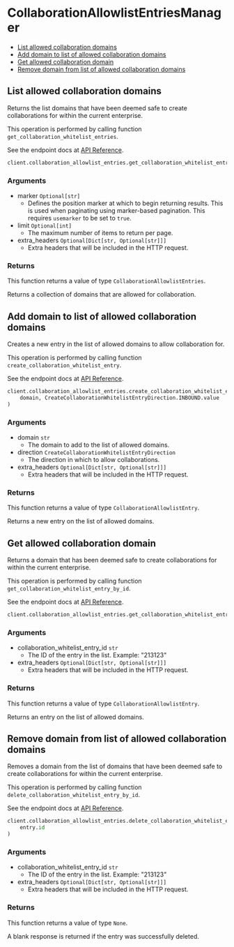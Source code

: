 # CollaborationAllowlistEntriesManager

- [List allowed collaboration domains](#list-allowed-collaboration-domains)
- [Add domain to list of allowed collaboration domains](#add-domain-to-list-of-allowed-collaboration-domains)
- [Get allowed collaboration domain](#get-allowed-collaboration-domain)
- [Remove domain from list of allowed collaboration domains](#remove-domain-from-list-of-allowed-collaboration-domains)

## List allowed collaboration domains

Returns the list domains that have been deemed safe to create collaborations
for within the current enterprise.

This operation is performed by calling function `get_collaboration_whitelist_entries`.

See the endpoint docs at
[API Reference](https://developer.box.com/reference/get-collaboration-whitelist-entries/).

<!-- sample get_collaboration_whitelist_entries -->

```python
client.collaboration_allowlist_entries.get_collaboration_whitelist_entries()
```

### Arguments

- marker `Optional[str]`
  - Defines the position marker at which to begin returning results. This is used when paginating using marker-based pagination. This requires `usemarker` to be set to `true`.
- limit `Optional[int]`
  - The maximum number of items to return per page.
- extra_headers `Optional[Dict[str, Optional[str]]]`
  - Extra headers that will be included in the HTTP request.

### Returns

This function returns a value of type `CollaborationAllowlistEntries`.

Returns a collection of domains that are allowed for collaboration.

## Add domain to list of allowed collaboration domains

Creates a new entry in the list of allowed domains to allow
collaboration for.

This operation is performed by calling function `create_collaboration_whitelist_entry`.

See the endpoint docs at
[API Reference](https://developer.box.com/reference/post-collaboration-whitelist-entries/).

<!-- sample post_collaboration_whitelist_entries -->

```python
client.collaboration_allowlist_entries.create_collaboration_whitelist_entry(
    domain, CreateCollaborationWhitelistEntryDirection.INBOUND.value
)
```

### Arguments

- domain `str`
  - The domain to add to the list of allowed domains.
- direction `CreateCollaborationWhitelistEntryDirection`
  - The direction in which to allow collaborations.
- extra_headers `Optional[Dict[str, Optional[str]]]`
  - Extra headers that will be included in the HTTP request.

### Returns

This function returns a value of type `CollaborationAllowlistEntry`.

Returns a new entry on the list of allowed domains.

## Get allowed collaboration domain

Returns a domain that has been deemed safe to create collaborations
for within the current enterprise.

This operation is performed by calling function `get_collaboration_whitelist_entry_by_id`.

See the endpoint docs at
[API Reference](https://developer.box.com/reference/get-collaboration-whitelist-entries-id/).

<!-- sample get_collaboration_whitelist_entries_id -->

```python
client.collaboration_allowlist_entries.get_collaboration_whitelist_entry_by_id(entry.id)
```

### Arguments

- collaboration_whitelist_entry_id `str`
  - The ID of the entry in the list. Example: "213123"
- extra_headers `Optional[Dict[str, Optional[str]]]`
  - Extra headers that will be included in the HTTP request.

### Returns

This function returns a value of type `CollaborationAllowlistEntry`.

Returns an entry on the list of allowed domains.

## Remove domain from list of allowed collaboration domains

Removes a domain from the list of domains that have been deemed safe to create
collaborations for within the current enterprise.

This operation is performed by calling function `delete_collaboration_whitelist_entry_by_id`.

See the endpoint docs at
[API Reference](https://developer.box.com/reference/delete-collaboration-whitelist-entries-id/).

<!-- sample delete_collaboration_whitelist_entries_id -->

```python
client.collaboration_allowlist_entries.delete_collaboration_whitelist_entry_by_id(
    entry.id
)
```

### Arguments

- collaboration_whitelist_entry_id `str`
  - The ID of the entry in the list. Example: "213123"
- extra_headers `Optional[Dict[str, Optional[str]]]`
  - Extra headers that will be included in the HTTP request.

### Returns

This function returns a value of type `None`.

A blank response is returned if the entry was
successfully deleted.

